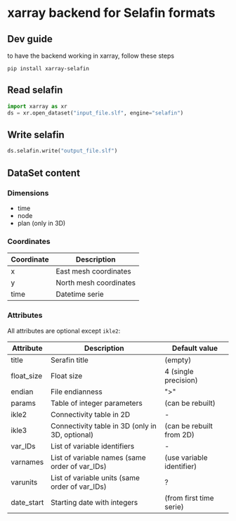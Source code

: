 # xarray backend for Selafin formats

## Dev guide

to have the backend working in xarray, follow these steps

```
pip install xarray-selafin
```

## Read selafin

```python
import xarray as xr
ds = xr.open_dataset("input_file.slf", engine="selafin")
```

## Write selafin

```python
ds.selafin.write("output_file.slf")
```

## DataSet content

### Dimensions
* time
* node
* plan (only in 3D)
 
### Coordinates

| Coordinate | Description            |
|------------|------------------------|
| x          | East mesh coordinates  |
| y          | North mesh coordinates |
| time       | Datetime serie         |

### Attributes

All attributes are optional except `ikle2`:

| Attribute  | Description                                      | Default value             | 
|------------|--------------------------------------------------|---------------------------|
| title      | Serafin title                                    | (empty)                   |
| float_size | Float size                                       | 4 (single precision)      |
| endian     | File endianness                                  | ">"                       |
| params     | Table of integer parameters                      | (can be rebuilt)          |
| ikle2      | Connectivity table in 2D                         | -                         |
| ikle3      | Connectivity table in 3D (only in 3D, optional)  | (can be rebuilt from 2D)  |
| var_IDs    | List of variable identifiers                     | -                         |
| varnames   | List of variable names (same order of var_IDs)   | (use variable identifier) |
| varunits   | List of variable units (same order of var_IDs)   | ?                         |
| date_start | Starting date with integers                      | (from first time serie)   |
